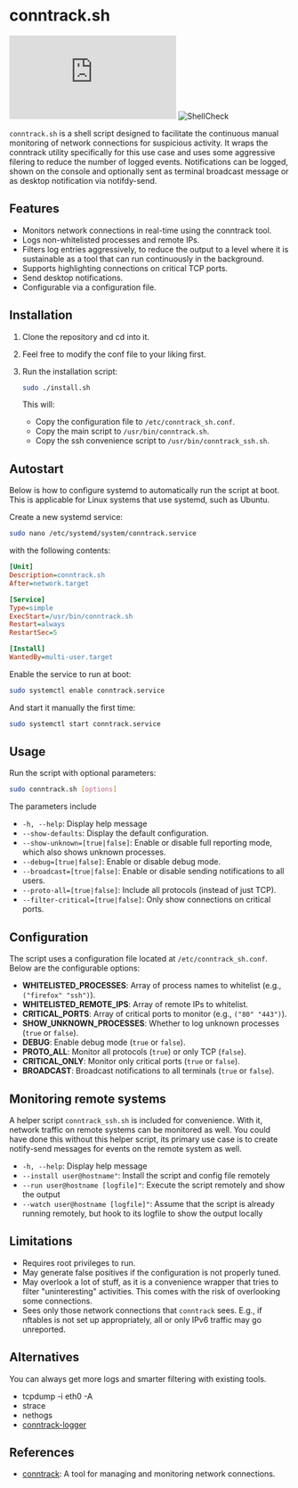 # conntrack.sh

![License](https://img.shields.io/github/license/jvm123/conntrack.sh)
![ShellCheck](https://github.com/jvm123/conntrack.sh/actions/workflows/shellcheck.yml/badge.svg)

`conntrack.sh` is a shell script designed to facilitate the continuous manual monitoring of network connections for suspicious activity. It wraps the conntrack utility specifically for this use case and uses some aggressive filering to reduce the number of logged events. Notifications can be logged, shown on the console and optionally sent as terminal broadcast message or as desktop notification via notifdy-send.

## Features
- Monitors network connections in real-time using the conntrack tool.
- Logs non-whitelisted processes and remote IPs.
- Filters log entries aggressively, to reduce the output to a level where it is sustainable as a tool that can run continuously in the background.
- Supports highlighting connections on critical TCP ports.
- Send desktop notifications.
- Configurable via a configuration file.

## Installation

1. Clone the repository and cd into it.

2. Feel free to modify the conf file to your liking first.

3. Run the installation script:
   ```bash
   sudo ./install.sh
   ```

   This will:
   - Copy the configuration file to `/etc/conntrack_sh.conf`.
   - Copy the main script to `/usr/bin/conntrack.sh`.
   - Copy the ssh convenience script to `/usr/bin/conntrack_ssh.sh`.

## Autostart

Below is how to configure systemd to automatically run the script at boot. This is applicable for Linux systems that use systemd, such as Ubuntu.

Create a new systemd service:

```bash
sudo nano /etc/systemd/system/conntrack.service
```

with the following contents:

```ini
[Unit]
Description=conntrack.sh
After=network.target

[Service]
Type=simple
ExecStart=/usr/bin/conntrack.sh
Restart=always
RestartSec=5

[Install]
WantedBy=multi-user.target
```

Enable the service to run at boot:

```bash
sudo systemctl enable conntrack.service
```

And start it manually the first time:

```bash
sudo systemctl start conntrack.service
```

## Usage

Run the script with optional parameters:
```bash
sudo conntrack.sh [options]
```

The parameters include
- `-h, --help`: Display help message
- `--show-defaults`: Display the default configuration.
- `--show-unknown=[true|false]`: Enable or disable full reporting mode, which also shows unknown processes.
- `--debug=[true|false]`: Enable or disable debug mode.
- `--broadcast=[true|false]`: Enable or disable sending notifications to all users.
- `--proto-all=[true|false]`: Include all protocols (instead of just TCP).
- `--filter-critical=[true|false]`: Only show connections on critical ports.

## Configuration

The script uses a configuration file located at `/etc/conntrack_sh.conf`. Below are the configurable options:

- **WHITELISTED_PROCESSES**: Array of process names to whitelist (e.g., `("firefox" "ssh")`).
- **WHITELISTED_REMOTE_IPS**: Array of remote IPs to whitelist.
- **CRITICAL_PORTS**: Array of critical ports to monitor (e.g., `("80" "443")`).
- **SHOW_UNKNOWN_PROCESSES**: Whether to log unknown processes (`true` or `false`).
- **DEBUG**: Enable debug mode (`true` or `false`).
- **PROTO_ALL**: Monitor all protocols (`true`) or only TCP (`false`).
- **CRITICAL_ONLY**: Monitor only critical ports (`true` or `false`).
- **BROADCAST**: Broadcast notifications to all terminals (`true` or `false`).

## Monitoring remote systems

A helper script `conntrack_ssh.sh` is included for convenience. With it, network traffic on remote systems can be monitored as well. You could have done this without this helper script, its primary use case is to create notify-send messages for events on the remote system as well.

- `-h, --help`: Display help message
- `--install user@hostname"`: Install the script and config file remotely
- `--run user@hostname [logfile]"`: Execute the script remotely and show the output
- `--watch user@hostname [logfile]"`: Assume that the script is already running remotely, but hook to its logfile to show the output locally

## Limitations

- Requires root privileges to run.
- May generate false positives if the configuration is not properly tuned.
- May overlook a lot of stuff, as it is a convenience wrapper that tries to filter "uninteresting" activities. This comes with the risk of overlooking some connections.
- Sees only those network connections that `conntrack` sees. E.g., if nftables is not set up appropriately, all or only IPv6 traffic may go unreported.

## Alternatives

You can always get more logs and smarter filtering with existing tools.

- tcpdump -i eth0 -A
- strace
- nethogs
- [conntrack-logger](https://github.com/mk-fg/conntrack-logger)

## References

- [conntrack](https://conntrack-tools.netfilter.org/manual.html#conntrack): A tool for managing and monitoring network connections.
